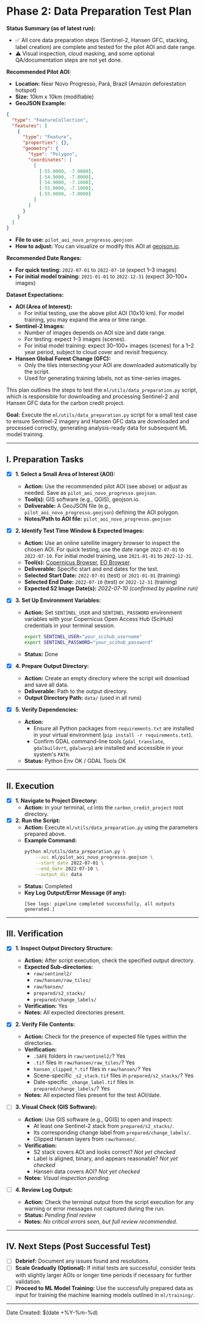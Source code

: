 # Phase 2: Data Preparation Test Plan

**Status Summary (as of latest run):**
- ✅ All core data preparation steps (Sentinel-2, Hansen GFC, stacking, label creation) are complete and tested for the pilot AOI and date range.
- ⚠️ Visual inspection, cloud masking, and some optional QA/documentation steps are not yet done.

**Recommended Pilot AOI:**
- **Location:** Near Novo Progresso, Pará, Brazil (Amazon deforestation hotspot)
- **Size:** 10km x 10km (modifiable)
- **GeoJSON Example:**

```json
{
  "type": "FeatureCollection",
  "features": [
    {
      "type": "Feature",
      "properties": {},
      "geometry": {
        "type": "Polygon",
        "coordinates": [
          [
            [-55.0000, -7.0000],
            [-54.9000, -7.0000],
            [-54.9000, -7.1000],
            [-55.0000, -7.1000],
            [-55.0000, -7.0000]
          ]
        ]
      }
    }
  ]
}
```
- **File to use:** `pilot_aoi_novo_progresso.geojson`
- **How to adjust:** You can visualize or modify this AOI at [geojson.io](http://geojson.io/).

**Recommended Date Ranges:**
- **For quick testing:** `2022-07-01` to `2022-07-10` (expect 1–3 images)
- **For initial model training:** `2021-01-01` to `2022-12-31` (expect 30–100+ images)

**Dataset Expectations:**
- **AOI (Area of Interest):**
    - For initial testing, use the above pilot AOI (10x10 km). For model training, you may expand the area or time range.
- **Sentinel-2 Images:**
    - Number of images depends on AOI size and date range.
    - For testing: expect 1–3 images (scenes).
    - For initial model training: expect 30–100+ images (scenes) for a 1–2 year period, subject to cloud cover and revisit frequency.
- **Hansen Global Forest Change (GFC):**
    - Only the tiles intersecting your AOI are downloaded automatically by the script.
    - Used for generating training labels, not as time-series images.

This plan outlines the steps to test the `ml/utils/data_preparation.py` script, which is responsible for downloading and processing Sentinel-2 and Hansen GFC data for the carbon credit project.

**Goal:** Execute the `ml/utils/data_preparation.py` script for a small test case to ensure Sentinel-2 imagery and Hansen GFC data are downloaded and processed correctly, generating analysis-ready data for subsequent ML model training.

---

## I. Preparation Tasks

*   [x] **1. Select a Small Area of Interest (AOI):**
    *   **Action:** Use the recommended pilot AOI (see above) or adjust as needed. Save as `pilot_aoi_novo_progresso.geojson`.
    *   **Tool(s):** GIS software (e.g., QGIS), geojson.io.
    *   **Deliverable:** A GeoJSON file (e.g., `pilot_aoi_novo_progresso.geojson`) defining the AOI polygon.
    *   **Notes/Path to AOI file:** `pilot_aoi_novo_progresso.geojson`

*   [x] **2. Identify Test Time Window & Expected Images:**
    *   **Action:** Use an online satellite imagery browser to inspect the chosen AOI. For quick testing, use the date range `2022-07-01` to `2022-07-10`. For initial model training, use `2021-01-01` to `2022-12-31`.
    *   **Tool(s):** [Copernicus Browser](https://dataspace.copernicus.eu/browser/), [EO Browser](https://www.sentinel-hub.com/explore/eobrowser/).
    *   **Deliverable:** Specific start and end dates for the test.
    *   **Selected Start Date:** `2022-07-01` (test) or `2021-01-01` (training)
    *   **Selected End Date:** `2022-07-10` (test) or `2022-12-31` (training)
    *   **Expected S2 Image Date(s):** _2022-07-10 (confirmed by pipeline run)_

*   [x] **3. Set Up Environment Variables:**
    *   **Action:** Set `SENTINEL_USER` and `SENTINEL_PASSWORD` environment variables with your Copernicus Open Access Hub (SciHub) credentials in your terminal session.
        ```bash
        export SENTINEL_USER="your_scihub_username"
        export SENTINEL_PASSWORD="your_scihub_password"
        ```
    *   **Status:** Done

*   [x] **4. Prepare Output Directory:**
    *   **Action:** Create an empty directory where the script will download and save all data.
    *   **Deliverable:** Path to the output directory.
    *   **Output Directory Path:** `data/` (used in all runs)

*   [x] **5. Verify Dependencies:**
    *   **Action:**
        *   Ensure all Python packages from `requirements.txt` are installed in your virtual environment (`pip install -r requirements.txt`).
        *   Confirm GDAL command-line tools (`gdal_translate`, `gdalbuildvrt`, `gdalwarp`) are installed and accessible in your system's `PATH`.
    *   **Status:** Python Env OK / GDAL Tools OK

---

## II. Execution

*   [x] **1. Navigate to Project Directory:**
    *   **Action:** In your terminal, `cd` into the `carbon_credit_project` root directory.
*   [x] **2. Run the Script:**
    *   **Action:** Execute `ml/utils/data_preparation.py` using the parameters prepared above.
    *   **Example Command:**
        ```bash
        python ml/utils/data_preparation.py \
            --aoi ml/pilot_aoi_novo_progresso.geojson \
            --start_date 2022-07-01 \
            --end_date 2022-07-10 \
            --output_dir data
        ```
    *   **Status:** Completed
    *   **Key Log Output/Error Message (if any):**
        ```
        [See logs: pipeline completed successfully, all outputs generated.]
        ```

---

## III. Verification

*   [x] **1. Inspect Output Directory Structure:**
    *   **Action:** After script execution, check the specified output directory.
    *   **Expected Sub-directories:**
        *   `raw/sentinel2/`
        *   `raw/hansen/raw_tiles/`
        *   `raw/hansen/`
        *   `prepared/s2_stacks/`
        *   `prepared/change_labels/`
    *   **Verification:** Yes
    *   **Notes:** All expected directories present.

*   [x] **2. Verify File Contents:**
    *   **Action:** Check for the presence of expected file types within the directories.
    *   **Verification:**
        *   `.SAFE` folders in `raw/sentinel2/`? Yes
        *   `.tif` files in `raw/hansen/raw_tiles/`? Yes
        *   `hansen_clipped_*.tif` files in `raw/hansen/`? Yes
        *   Scene-specific `_s2_stack.tif` files in `prepared/s2_stacks/`? Yes
        *   Date-specific `_change_label.tif` files in `prepared/change_labels/`? Yes
    *   **Notes:** All expected files present for the test AOI/date.

*   [ ] **3. Visual Check (GIS Software):**
    *   **Action:** Use GIS software (e.g., QGIS) to open and inspect:
        *   At least one Sentinel-2 stack from `prepared/s2_stacks/`.
        *   Its corresponding change label from `prepared/change_labels/`.
        *   Clipped Hansen layers from `raw/hansen/`.
    *   **Verification:**
        *   S2 stack covers AOI and looks correct? _Not yet checked_
        *   Label is aligned, binary, and appears reasonable? _Not yet checked_
        *   Hansen data covers AOI? _Not yet checked_
    *   **Notes:** _Visual inspection pending._

*   [ ] **4. Review Log Output:**
    *   **Action:** Check the terminal output from the script execution for any warning or error messages not captured during the run.
    *   **Status:** _Pending final review_
    *   **Notes:** _No critical errors seen, but full review recommended._

---

## IV. Next Steps (Post Successful Test)

*   [ ] **Debrief:** Document any issues found and resolutions.
*   [ ] **Scale Gradually (Optional):** If initial tests are successful, consider tests with slightly larger AOIs or longer time periods if necessary for further validation.
*   [ ] **Proceed to ML Model Training:** Use the successfully prepared data as input for training the machine learning models outlined in `ml/training/`.

---
Date Created: $(date +%Y-%m-%d) 